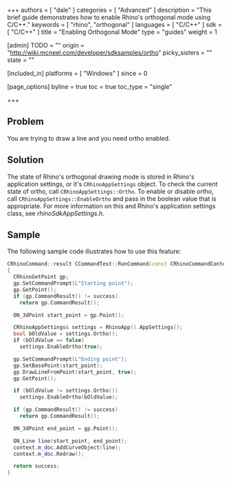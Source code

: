+++
authors = [ "dale" ]
categories = [ "Advanced" ]
description = "This brief guide demonstrates how to enable Rhino's orthogonal mode using C/C++."
keywords = [ "rhino", "orthogonal" ]
languages = [ "C/C++" ]
sdk = [ "C/C++" ]
title = "Enabling Orthogonal Mode"
type = "guides"
weight = 1

[admin]
TODO = ""
origin = "http://wiki.mcneel.com/developer/sdksamples/ortho"
picky_sisters = ""
state = ""

[included_in]
platforms = [ "Windows" ]
since = 0

[page_options]
byline = true
toc = true
toc_type = "single"

+++

 
## Problem

You are trying to draw a line and you need ortho enabled.

## Solution

The state of Rhino's orthogonal drawing mode is stored in Rhino's application settings, or it's `CRhinoAppSettings` object.  To check the current state of ortho, call `CRhinoAppSettings::Ortho`.  To enable or disable ortho, call `CRhinoAppSettings::EnableOrtho` and pass in the boolean value that is appropriate.  For more information on this and Rhino's application settings class, see *rhinoSdkAppSettings.h*.

## Sample

The following sample code illustrates how to use this feature:

```cpp
CRhinoCommand::result CCommandTest::RunCommand(const CRhinoCommandContext& context)
{
  CRhinoGetPoint gp;
  gp.SetCommandPrompt(L"Starting point");
  gp.GetPoint();
  if (gp.CommandResult() != success)
    return gp.CommandResult();

  ON_3dPoint start_point = gp.Point();

  CRhinoAppSettings& settings = RhinoApp().AppSettings();
  bool bOldValue = settings.Ortho();
  if (bOldValue == false)
    settings.EnableOrtho(true);

  gp.SetCommandPrompt(L"Ending point");
  gp.SetBasePoint(start_point);
  gp.DrawLineFromPoint(start_point, true);
  gp.GetPoint();

  if (bOldValue != settings.Ortho())
    settings.EnableOrtho(bOldValue);

  if (gp.CommandResult() != success)
    return gp.CommandResult();

  ON_3dPoint end_point = gp.Point();

  ON_Line line(start_point, end_point);
  context.m_doc.AddCurveObject(line);
  context.m_doc.Redraw();

  return success;
}
```
